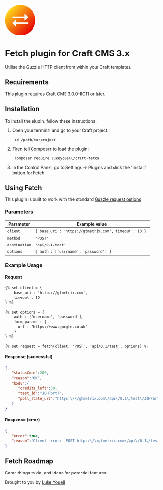 <img src="src/icon.svg" alt="icon" width="100" height="100">

# Fetch plugin for Craft CMS 3.x

Utilise the Guzzle HTTP client from within your Craft templates.

## Requirements

This plugin requires Craft CMS 3.0.0-RC11 or later.

## Installation

To install the plugin, follow these instructions.

1. Open your terminal and go to your Craft project:

        cd /path/to/project

2. Then tell Composer to load the plugin:

        composer require lukeyouell/craft-fetch

3. In the Control Panel, go to Settings → Plugins and click the “Install” button for Fetch.

## Using Fetch

This plugin is built to work with the standard [Guzzle request options](http://docs.guzzlephp.org/en/stable/request-options.html)

### Parameters

| Parameter | Example value |
| --------- | ------------- |
| `client`  | `{ base_uri : 'https://gtmetrix.com', timeout : 10 } ` |
| `method`  | `'POST'` |
| `destination` | `'api/0.1/test'` |
| `options` | `{ auth : ['username', 'password'] }` |

### Example Usage

#### Request

```twig
{% set client = {
    base_uri : 'https://gtmetrix.com',
    timeout : 10
} %}

{% set options = {
    auth : ['username', 'password'],
    form_params : {
      url : 'https://www.google.co.uk'
    }
} %}

{% set request = fetch(client, 'POST', 'api/0.1/test', options) %}
```

#### Response (successful)

```json
{
   "statusCode":200,
   "reason":"OK",
   "body":{
      "credits_left":30,
      "test_id":"JDHFbrt7",
      "poll_state_url":"https:\/\/gtmetrix.com\/api\/0.1\/test\/JDHFbrt7"
   }
}
```

#### Response (error)

```json
{
   "error":true,
   "reason":"Client error: `POST https:\/\/gtmetrix.com\/api\/0.1\/test` resulted in a `401 Authorization Required` response:\n{\u0022error\u0022:\u0022Invalid e-mail and\/or API key\u0022}\n\n"
}
```

## Fetch Roadmap

Some things to do, and ideas for potential features:

Brought to you by [Luke Youell](https://github.com/lukeyouell)
